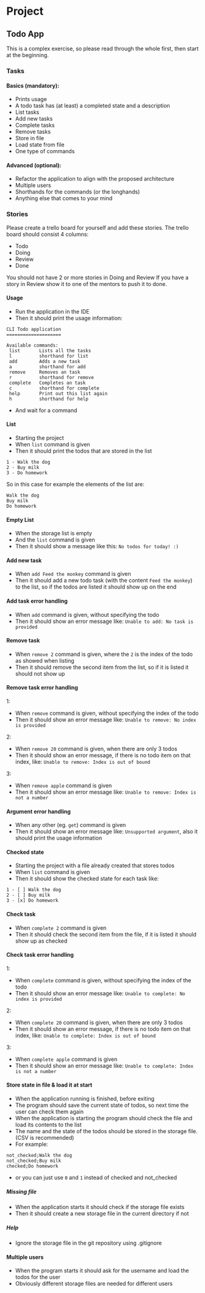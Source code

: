 # Project
## Todo App

This is a complex exercise, so please read through the whole first, then start at the beginning.

### Tasks
#### Basics (mandatory):

 - Prints usage
 - A todo task has (at least) a completed state and a description
 - List tasks
 - Add new tasks
 - Complete tasks
 - Remove tasks
 - Store in file
 - Load state from file
 - One type of commands

#### Advanced (optional):
 - Refactor the application to align with the proposed architecture
 - Multiple users
 - Shorthands for the commands (or the longhands)
 - Anything else that comes to your mind

### Stories
Please create a trello board for yourself and add these stories.
The trello board should consist 4 columns:
 - Todo
 - Doing
 - Review
 - Done

You should not have 2 or more stories in Doing and Review
If you have a story in Review show it to one of the mentors to push it to done.

#### Usage
 - Run the application in the IDE
 - Then it should print the usage information:
```
CLI Todo application
====================

Available commands:
 list       Lists all the tasks
 l          shorthand for list
 add        Adds a new task
 a          shorthand for add
 remove     Removes an task
 r          shorthand for remove
 complete   Completes an task
 c          shorthand for complete
 help       Print out this list again
 h          shorthand for help
```
 - And wait for a command

#### List
 - Starting the project
 - When `list` command is given
 - Then it should print the todos that are stored in the list
```
1 - Walk the dog
2 - Buy milk
3 - Do homework
```

So in this case for example the elements of the list are:
```
Walk the dog
Buy milk
Do homework
```

#### Empty List
 - When the storage list is empty
 - And the `list` command is given
 - Then it should show a message like this: `No todos for today! :)`

#### Add new task
 - When `add Feed the monkey` command is given
 - Then it should add a new todo task (with the content `Feed the monkey`) to the list, so if the todos are listed it should show up on the end

#### Add task error handling
 - When `add` command is given, without specifying the todo
 - Then it should show an error message like: `Unable to add: No task is provided`

#### Remove task
 - When `remove 2` command is given, where the `2` is the index of the todo as showed when listing
 - Then it should remove the second item from the list, so if it is listed it should not show up

#### Remove task error handling
1:

 - When `remove` command is given, without specifying the index of the todo
 - Then it should show an error message like: `Unable to remove: No index is provided`

2:

 - When `remove 20` command is given, when there are only 3 todos
 - Then it should show an error message, if there is no todo item on that index, like: `Unable to remove: Index is out of bound`

3:

 - When `remove apple` command is given
 - Then it should show an error message like: `Unable to remove: Index is not a number`

#### Argument error handling
 - When any other (eg. `get`) command is given
 - Then it should show an error message like: `Unsupported argument`, also it should print the usage information


#### Checked state
 - Starting the project with a file already created that stores todos
 - When `list` command is given
 - Then it should show the checked state for each task like:

```
1 - [ ] Walk the dog
2 - [ ] Buy milk
3 - [x] Do homework
```

#### Check task
 - When `complete 2` command is given
 - Then it should check the second item from the file, if it is listed it should show up as checked

#### Check task error handling
1:

 - When `complete` command is given, without specifying the index of the todo
 - Then it should show an error message like: `Unable to complete: No index is provided`

2:

 - When `complete 20` command is given, when there are only 3 todos
 - Then it should show an error message, if there is no todo item on that index, like: `Unable to complete: Index is out of bound`

3:

 - When `complete apple` command is given
 - Then it should show an error message like: `Unable to complete: Index is not a number`

#### Store state in file & load it at start
 - When the application running is finished, before exiting
 - The program should save the current state of todos, so next time the user can check them again
 - When the application is starting the program should check the file and load its contents to the list
 - The name and the state of the todos should be stored in the storage file. (CSV is recommended)
 - For example:
 ```
 not_checked;Walk the dog
 not_checked;Buy milk
 checked;Do homework
 ```
 - or you can just use `0` and `1` instead of checked and not_checked

##### Missing file
 - When the application starts it should check if the storage file exists
 - Then it should create a new storage file in the current directory if not

##### Help
 - Ignore the storage file in the git repository using .gitignore

#### Multiple users
 - When the program starts it should ask for the username and load the todos for the user
 - Obviously different storage files are needed for different users

